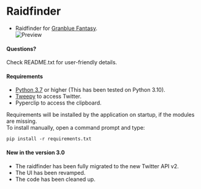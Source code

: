 # Raidfinder  
* Raidfinder for [Granblue Fantasy](http://game.granbluefantasy.jp).  
![Preview](https://cdn.discordapp.com/attachments/614716155646705676/947126922322788412/unknown.png)
  
#### Questions?
Check README.txt for user-friendly details.  
  
#### Requirements  
* [Python 3.7](https://www.python.org/) or higher (This has been tested on Python 3.10).  
* [Tweepy](https://www.tweepy.org/) to access Twitter.  
* Pyperclip to access the clipboard.  
  
Requirements will be installed by the application on startup, if the modules are missing.  
To install manually, open a command prompt and type:  
```  
pip install -r requirements.txt
```  
  
#### New in the version 3.0  
* The raidfinder has been fully migrated to the new Twitter API v2.  
* The UI has been revamped.  
* The code has been cleaned up.  
  